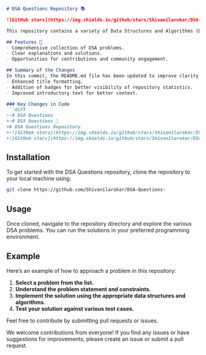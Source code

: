```markdown
# DSA Questions Repository 📚

![GitHub stars](https://img.shields.io/github/stars/Shivanilarokar/DSA-Questions-) ![Last commit](https://img.shields.io/github/last-commit/Shivanilarokar/DSA-Questions-) ![License](https://img.shields.io/badge/license-MIT-blue) ![Open Pull Requests](https://img.shields.io/github/issues-pr/Shivanilarokar/DSA-Questions-)

This repository contains a variety of Data Structures and Algorithms (DSA) problems to help you practice and enhance your coding skills.

## Features 🚀
- Comprehensive collection of DSA problems.
- Clear explanations and solutions.
- Opportunities for contributions and community engagement.

## Summary of the Changes
In this commit, the README.md file has been updated to improve clarity and presentation. Key modifications include:
- Enhanced title formatting.
- Addition of badges for better visibility of repository statistics.
- Improved introductory text for better context.

### Key Changes in Code
```diff
--# DSA Questions 
+-# DSA Questions 📖
+# DSA Questions Repository
+-![GitHub stars](https://img.shields.io/github/stars/Shivanilarokar/DSA-Questions-) ![Last commit](https://img.shields.io/github/last-commit/Shivanilarokar/DSA-Questions-) ![License](https://img.shields.io/badge/license-MIT-blue) ![Open Pull Requests](https://img.shields.io/github/issues-pr/Shivanilarokar/DSA-Questions-)
+![GitHub stars](https://img.shields.io/github/stars/Shivanilarokar/DSA-Questions-) ![Last commit](https://img.shields.io/github/last-commit/Shivanilarokar/DSA-Questions-) ![License](https://img.shields.io/badge/license-MIT-blue) ![Open Pull Requests](https://img.shields.io/github/issues-pr/Shivanilarokar/DSA-Questions-)
```

## Installation
To get started with the DSA Questions repository, clone the repository to your local machine using:
```bash
git clone https://github.com/Shivanilarokar/DSA-Questions-
```

## Usage
Once cloned, navigate to the repository directory and explore the various DSA problems. You can run the solutions in your preferred programming environment.

## Example
Here’s an example of how to approach a problem in this repository:
1. **Select a problem from the list.**
2. **Understand the problem statement and constraints.**
3. **Implement the solution using the appropriate data structures and algorithms.**
4. **Test your solution against various test cases.**

Feel free to contribute by submitting pull requests or issues. 

We welcome contributions from everyone! If you find any issues or have suggestions for improvements, please create an issue or submit a pull request.
```